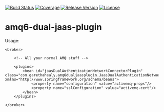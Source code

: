 [![Build Status](https://travis-ci.org/garethahealy/amq6-dual-jaas-plugin.svg?branch=master)](https://travis-ci.org/garethahealy/amq6-dual-jaas-plugin)
[![Coverage](https://sonarqube.com/api/badges/measure?key=com.garethahealy.amq6-dual-jaas-plugin:amq6-dual-jaas-plugin-parent&metric=coverage)](https://sonarcloud.io/dashboard?id=com.garethahealy.amq6-dual-jaas-plugin%3Aamq6-dual-jaas-plugin-parent)
[![Release Version](https://img.shields.io/maven-central/v/com.garethahealy.amq6-dual-jaas-plugin/amq6-dual-jaas-plugin-parent.svg?maxAge=2592000)](https://mvnrepository.com/artifact/com.garethahealy.amq6-dual-jaas-plugin/amq6-dual-jaas-plugin-parent)
[![License](https://img.shields.io/hexpm/l/plug.svg?maxAge=2592000)]()

# amq6-dual-jaas-plugin
Usage:

    <broker>
    
        <!-- All your normal AMQ stuff -->
        
        <plugins>
            <bean id="jaasDualAuthenticationNetworkConnectorPlugin" class="com.garethahealy.amq6dualjaasplugin.JaasDualAuthenticationNetworkConnectorPlugin" xmlns="http://www.springframework.org/schema/beans">
                <property name="configuration" value="activemq-props"/>
                <property name="sslConfiguration" value="activemq-cert"/>
            </bean>
        </plugins>
        
    </broker>
